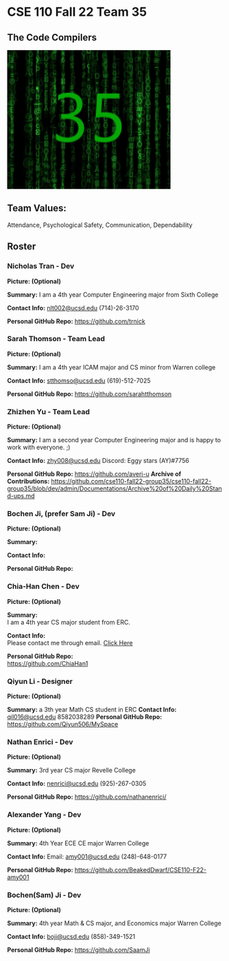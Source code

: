 # CSE 110 Fall 22 Team 35
## The Code Compilers

![Logo](./Branding/reallygoodlogo.PNG)

## Team Values:
Attendance, Psychological Safety, Communication, Dependability

## Roster

### Nicholas Tran - Dev
**Picture: (Optional)**

**Summary:**
I am a 4th year Computer Engineering major from Sixth College

**Contact Info:**
nlt002@ucsd.edu
(714)-26-3170

**Personal GitHub Repo:**
https://github.com/trnick

### Sarah Thomson - Team Lead
**Picture: (Optional)**

**Summary:**
I am a 4th year ICAM major and CS minor from Warren college

**Contact Info:**
stthomso@ucsd.edu
(619)-512-7025

**Personal GitHub Repo:**
https://github.com/sarahtthomson

### Zhizhen Yu - Team Lead
**Picture: (Optional)**

**Summary:** I am a second year Computer Engineering major and is happy to work with everyone. ;)

**Contact Info:** zhy008@ucsd.edu Discord: Eggy stars (AY)#7756

**Personal GitHub Repo:** https://github.com/averi-u
**Archive of Contributions:** https://github.com/cse110-fall22-group35/cse110-fall22-group35/blob/dev/admin/Documentations/Archive%20of%20Daily%20Stand-ups.md

### Bochen Ji, (prefer Sam Ji) - Dev
**Picture: (Optional)**

**Summary:**

**Contact Info:**

**Personal GitHub Repo:**


### Chia-Han Chen - Dev
**Picture: (Optional)**

**Summary:**  
I am a 4th year CS major student from ERC.

**Contact Info:**  
Please contact me through email. [Click Here](chc016@ucsd.edu)

**Personal GitHub Repo:**  
https://github.com/ChiaHan1

### Qiyun Li - Designer
**Picture: (Optional)**

**Summary:**
a 3th year Math CS student in ERC
**Contact Info:**
qil016@ucsd.edu
8582038289
**Personal GitHub Repo:**
https://github.com/Qiyun506/MySpace


### Nathan Enrici - Dev
**Picture: (Optional)**

**Summary:**
3rd year CS major
Revelle College

**Contact Info:**
nenrici@ucsd.edu
(925)-267-0305

**Personal GitHub Repo:**
https://github.com/nathanenrici/


### Alexander Yang - Dev
**Picture: (Optional)**

**Summary:**
4th Year ECE CE major
Warren College

**Contact Info:**
Email: amy001@ucsd.edu
(248)-648-0177

**Personal GitHub Repo:**
https://github.com/BeakedDwarf/CSE110-F22-amy001

### Bochen(Sam) Ji - Dev
**Picture: (Optional)**

**Summary:**
4th year Math & CS major,  and Economics major 
Warren College

**Contact Info:**
boji@ucsd.edu
(858)-349-1521

**Personal GitHub Repo:**
https://github.com/SaamJi
